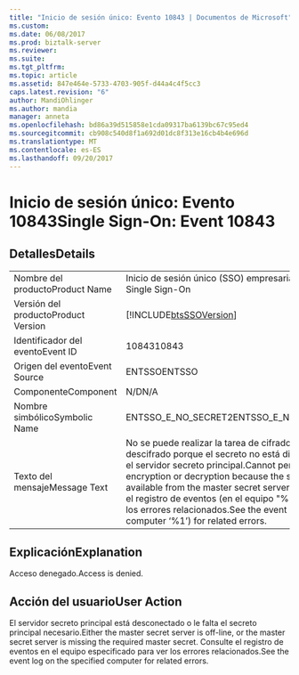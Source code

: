 ```yaml
---
title: "Inicio de sesión único: Evento 10843 | Documentos de Microsoft"
ms.custom: 
ms.date: 06/08/2017
ms.prod: biztalk-server
ms.reviewer: 
ms.suite: 
ms.tgt_pltfrm: 
ms.topic: article
ms.assetid: 847e464e-5733-4703-905f-d44a4c4f5cc3
caps.latest.revision: "6"
author: MandiOhlinger
ms.author: mandia
manager: anneta
ms.openlocfilehash: bd86a39d515858e1cda09317ba6139bc67c95ed4
ms.sourcegitcommit: cb908c540d8f1a692d01dc8f313e16cb4b4e696d
ms.translationtype: MT
ms.contentlocale: es-ES
ms.lasthandoff: 09/20/2017
---
```

# <a name="single-sign-on-event-10843"></a><span data-ttu-id="86772-102">Inicio de sesión único: Evento 10843</span><span class="sxs-lookup"><span data-stu-id="86772-102">Single Sign-On: Event 10843</span></span>
## <a name="details"></a><span data-ttu-id="86772-103">Detalles</span><span class="sxs-lookup"><span data-stu-id="86772-103">Details</span></span>  
  
|||  
|-|-|  
|<span data-ttu-id="86772-104">Nombre del producto</span><span class="sxs-lookup"><span data-stu-id="86772-104">Product Name</span></span>|<span data-ttu-id="86772-105">Inicio de sesión único (SSO) empresarial</span><span class="sxs-lookup"><span data-stu-id="86772-105">Enterprise Single Sign-On</span></span>|  
|<span data-ttu-id="86772-106">Versión del producto</span><span class="sxs-lookup"><span data-stu-id="86772-106">Product Version</span></span>|[!INCLUDE[btsSSOVersion](../includes/btsssoversion-md.md)]|  
|<span data-ttu-id="86772-107">Identificador del evento</span><span class="sxs-lookup"><span data-stu-id="86772-107">Event ID</span></span>|<span data-ttu-id="86772-108">10843</span><span class="sxs-lookup"><span data-stu-id="86772-108">10843</span></span>|  
|<span data-ttu-id="86772-109">Origen del evento</span><span class="sxs-lookup"><span data-stu-id="86772-109">Event Source</span></span>|<span data-ttu-id="86772-110">ENTSSO</span><span class="sxs-lookup"><span data-stu-id="86772-110">ENTSSO</span></span>|  
|<span data-ttu-id="86772-111">Componente</span><span class="sxs-lookup"><span data-stu-id="86772-111">Component</span></span>|<span data-ttu-id="86772-112">N/D</span><span class="sxs-lookup"><span data-stu-id="86772-112">N/A</span></span>|  
|<span data-ttu-id="86772-113">Nombre simbólico</span><span class="sxs-lookup"><span data-stu-id="86772-113">Symbolic Name</span></span>|<span data-ttu-id="86772-114">ENTSSO_E_NO_SECRET2</span><span class="sxs-lookup"><span data-stu-id="86772-114">ENTSSO_E_NO_SECRET2</span></span>|  
|<span data-ttu-id="86772-115">Texto del mensaje</span><span class="sxs-lookup"><span data-stu-id="86772-115">Message Text</span></span>|<span data-ttu-id="86772-116">No se puede realizar la tarea de cifrado o descifrado porque el secreto no está disponible en el servidor secreto principal.</span><span class="sxs-lookup"><span data-stu-id="86772-116">Cannot perform encryption or decryption because the secret is not available from the master secret server.</span></span> <span data-ttu-id="86772-117">Consulte el registro de eventos (en el equipo "%1") para ver los errores relacionados.</span><span class="sxs-lookup"><span data-stu-id="86772-117">See the event log (on computer ‘%1’) for related errors.</span></span>|  
  
## <a name="explanation"></a><span data-ttu-id="86772-118">Explicación</span><span class="sxs-lookup"><span data-stu-id="86772-118">Explanation</span></span>  
 <span data-ttu-id="86772-119">Acceso denegado.</span><span class="sxs-lookup"><span data-stu-id="86772-119">Access is denied.</span></span>  
  
## <a name="user-action"></a><span data-ttu-id="86772-120">Acción del usuario</span><span class="sxs-lookup"><span data-stu-id="86772-120">User Action</span></span>  
 <span data-ttu-id="86772-121">El servidor secreto principal está desconectado o le falta el secreto principal necesario.</span><span class="sxs-lookup"><span data-stu-id="86772-121">Either the master secret server is off-line, or the master secret server is missing the required master secret.</span></span> <span data-ttu-id="86772-122">Consulte el registro de eventos en el equipo especificado para ver los errores relacionados.</span><span class="sxs-lookup"><span data-stu-id="86772-122">See the event log on the specified computer for related errors.</span></span>